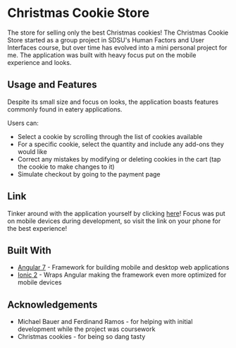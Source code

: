 # Christmas Cookie Store
The store for selling only the best Christmas cookies! The Christmas Cookie Store started as a group project in SDSU's Human Factors and User Interfaces course, but over time has evolved into a mini personal project for me. The application was built with heavy focus put on the mobile experience and looks.

## Usage and Features

Despite its small size and focus on looks, the application boasts features commonly found in eatery applications. 

Users can:
* Select a cookie by scrolling through the list of cookies available
* For a specific cookie, select the quantity and include any add-ons they would like
* Correct any mistakes by modifying or deleting cookies in the cart (tap the cookie to make changes to it)
* Simulate checkout by going to the payment page

## Link

Tinker around with the application yourself by clicking [here](https://ahochha.github.io/christmas-cookie-store/)! Focus was put on mobile devices during development, so visit the link on your phone for the best experience!

## Built With

* [Angular 7](https://angular.io/) - Framework for building mobile and desktop web applications
* [Ionic 2](https://ionicframework.com/) - Wraps Angular making the framework even more optimized for mobile devices

## Acknowledgements

* Michael Bauer and Ferdinand Ramos - for helping with initial development while the project was coursework
* Christmas cookies - for being so dang tasty
